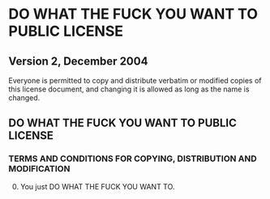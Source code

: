 # DO WHAT THE FUCK YOU WANT TO PUBLIC LICENSE
## Version 2, December 2004

Everyone is permitted to copy and distribute verbatim or modified copies of this license document, and changing it is allowed as long as the name is changed.

## DO WHAT THE FUCK YOU WANT TO PUBLIC LICENSE
### TERMS AND CONDITIONS FOR COPYING, DISTRIBUTION AND MODIFICATION

0. You just DO WHAT THE FUCK YOU WANT TO.
